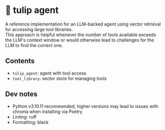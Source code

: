 # 🌷 tulip agent
A reference implementation for an LLM-backed agent using vector retrieval for accessing large tool libraries. \
This approach is helpful whenever the number of tools available exceeds the LLM's context window or would 
otherwise lead to challenges for the LLM to find the correct one.

## Contents
* `tulip_agent`: agent with tool access
* `tool_library`: vector store for managing tools

## Dev notes
* Python v3.10.11 recommended, higher versions may lead to issues with chroma when installing via Poetry
* Linting: ruff
* Formatting: black
